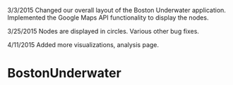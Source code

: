 3/3/2015 
Changed our overall layout of the Boston Underwater application.
Implemented the Google Maps API functionality to display the nodes.

3/25/2015
Nodes are displayed in circles.
Various other bug fixes.

4/11/2015
Added more visualizations, analysis page.
# BostonUnderwater
